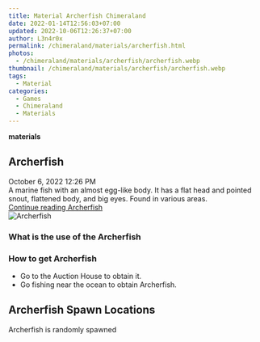 ```yaml
---
title: Material Archerfish Chimeraland
date: 2022-01-14T12:56:03+07:00
updated: 2022-10-06T12:26:37+07:00
author: L3n4r0x
permalink: /chimeraland/materials/archerfish.html
photos:
  - /chimeraland/materials/archerfish/archerfish.webp
thumbnail: /chimeraland/materials/archerfish/archerfish.webp
tags:
  - Material
categories:
  - Games
  - Chimeraland
  - Materials
---
```


<section id="bootstrap-wrapper">
  <link
    rel="stylesheet"
    href="https://cdn.statically.io/gh/dimaslanjaka/Web-Manajemen/40ac3225/css/bootstrap-4.5-wrapper.css"
  />
  <div
    class="row g-0 border rounded overflow-hidden flex-md-row mb-4 shadow-sm position-relative bg-light text-dark"
  >
    <div class="col p-4 d-flex flex-column position-static">
      <strong class="d-inline-block mb-2 text-success">materials</strong>
      <h2 class="mb-0">Archerfish</h2>
      <div class="mb-1 text-muted">October 6, 2022 12:26 PM</div>
      <div class="mb-2 border p-1">
        A marine fish with an almost egg-like body. It has a flat head and
        pointed snout, flattened body, and big eyes. Found in various areas.
      </div>
      <a
        href="/chimeraland/materials/archerfish.html"
        class="stretched-link d-none"
        >Continue reading Archerfish</a
      >
    </div>
    <div class="col-auto d-none d-lg-block">
      <img
        src="/chimeraland/materials/archerfish/archerfish.webp"
        alt="Archerfish"
      />
    </div>
  </div>
  <div class="row bg-light text-dark">
    <div class="col-lg-6 col-12 mb-2">
      <div class="card">
        <div class="card-body">
          <h3 class="card-title">What is the use of the Archerfish</h3>
          <div class="card-text"><ul></ul></div>
        </div>
      </div>
    </div>
    <div class="col-lg-6 col-12 mb-2">
      <div class="card">
        <div class="card-body">
          <h3 class="card-title">How to get Archerfish</h3>
          <div class="card-text">
            <ul>
              <li>Go to the Auction House to obtain it.</li>
              <li>Go fishing near the ocean to obtain Archerfish.</li>
            </ul>
          </div>
        </div>
      </div>
    </div>
    <div class="col-12 mb-2">
      <h2>Archerfish Spawn Locations</h2>
      <p>Archerfish is randomly spawned</p>
    </div>
  </div>
</section>